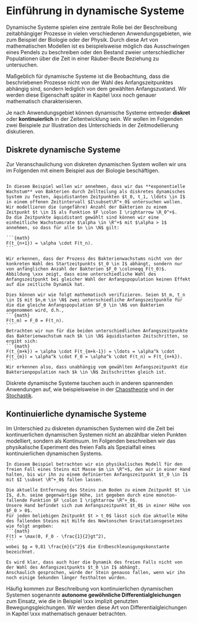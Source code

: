 # Einführung in dynamische Systeme

Dynamische Systeme spielen eine zentrale Rolle bei der Beschreibung zeitabhängiger Prozesse in vielen verschiedenen Anwendungsgebieten, wie zum Beispiel der Biologie oder der Physik.
Durch diese Art von mathematischen Modellen ist es beispielsweise möglich das Ausschwingen eines Pendels zu beschreiben oder den Bestand zweier unterschiedlicher Populationen über die Zeit in einer Räuber-Beute Beziehung zu untersuchen.

Maßgeblich für dynamische Systeme ist die Beobachtung, dass die beschriebenen Prozesse nicht von der Wahl des Anfangszeitpunktes abhängig sind, sondern lediglich von dem gewählten Anfangszustand.
Wir werden diese Eigenschaft später in Kapitel \xxx noch genauer mathematisch charakterisieren.

Je nach Anwendungsgebiet können dynamische Systeme entweder **diskret** oder **kontinuierlich** in der Zeitentwicklung sein.
Wir wollen im Folgenden zwei Beispiele zur Illustration des Unterschieds in der Zeitmodellierung diskutieren.

## Diskrete dynamische Systeme
Zur Veranschaulichung von diskreten dynamischen System wollen wir uns im Folgenden mit einem Beispiel aus der Biologie beschäftigen.
````{prf:example} Wachstum von Bakterien

In diesem Beispiel wollen wir annehmen, dass wir das **exponentielle Wachstum** von Bakterien durch Zellteilung als diskretes dynamisches System zu festen, äquidistanten Zeitpunkten $t_0, t_1, \ldots \in I$ in einem offenen Zeitintervall $I\subset\R^+_0$ untersuchen wollen.
Wir modellieren die (ungefähre) Anzahl der Bakterien zu einem Zeitpunkt $t \in I$ als Funktion $F \colon I \rightarrow \R_0^+$.
Da die Zeitpunkte äquidistant gewählt sind können wir eine einheitliche Wachstumsrate $\alpha \in \R^+$ mit $\alpha > 1$ annehmen, so dass für alle $n \in \N$ gilt:

```{math}
F(t_{n+1}) = \alpha \cdot F(t_n).
```

Wir erkennen, dass der Prozess des Bakterienwachstums nicht von der konkreten Wahl des Startzeitpunkts $t_0 \in I$ abhängt, sondern nur von anfänglichen Anzahl der Bakterien $F_0 \coloneqq F(t_0)$. Abbildung \xxx zeigt, dass eine unterschiedliche Wahl des Anfangszeitpunkt bei gleicher Wahl der Anfangspopulation keinen Effekt auf die zeitliche Dynamik hat.

Dies können wir wie folgt mathematisch verifizieren. Seien $t_m, t_n \in I$ mit $n,m \in \N$ zwei unterschiedliche Anfangszeitpunkte für die die gleiche Anfangspopulation $F_0 \in \N$ von Bakterien angenommen wird, d.h.,
```{math}
F(t_m) = F_0 = F(t_n).
```
Betrachten wir nun für die beiden unterschiedlichen Anfangszeitpunkte das Bakterienwachstum nach $k \in \N$ äquidistanten Zeitschritten, so ergibt sich:
```{math}
F(t_{m+k}) = \alpha \cdot F(t_{m+k-1}) = \ldots = \alpha^k \cdot F(t_{m}) = \alpha^k \cdot F_0 = \alpha^k \cdot F(t_n) = F(t_{n+k}).
```
Wir erkennen also, dass unabhängig vom gewählten Anfangszeitpunkt die Bakterienpopulation nach $k \in \N$ Zeitschritten gleich ist.
````

Diskrete dynamische Systeme tauchen auch in anderen spannenden Anwendungen auf, wie beispielsweise in der [Chaostheorie](https://de.wikipedia.org/wiki/Bifurkation_(Mathematik)#Bifurkationsdiagramm) und in der [Stochastik](https://de.wikipedia.org/wiki/Markow-Kette).

## Kontinuierliche dynamische Systeme
Im Unterschied zu diskreten dynamischen Systemen wird die Zeit bei kontinuerlichen dynamischen Systemen nicht an abzählbar vielen Punkten modelliert, sondern als Kontinuum.
Im Folgenden beschreiben wir das physikalische Experiment des freien Falls als Spezialfall eines kontinuierlichen dynamischen Systems.
````{prf:example} Freier Fall
In diesem Beispiel betrachten wir ein physikalisches Modell für den freien Fall eines Steins mit Masse $m \in \R^+$, den wir in einer Hand halten, bis wir ihn zu einem definierten Anfangszeitpunkt $t_0 \in I$ mit $I \subset \R^+_0$ fallen lassen.

Die aktuelle Entfernung des Steins zum Boden zu einem Zeitpunkt $t \in I$, d.h. seine gegenwärtige Höhe, ist gegeben durch eine monoton-fallende Funktion $F \colon I \rightarrow \R^+_0$.
Unsere Hand befindet sich zum Anfangszeitpunkt $t_0$ in einer Höhe von $F_0 > 0$.
Für jeden beliebigen Zeitpunkt $t > t_0$ lässt sich die aktuelle Höhe des fallenden Steins mit Hilfe des Newtonschen Gravitationsgesetzes wie folgt angeben:
```{math}
F(t) = \max(0, F_0 - \frac{1}{2}gt^2),
```
wobei $g = 9,81 \frac{m}{s^2}$ die Erdbeschleunigungskonstante bezeichnet.

Es wird klar, dass auch hier die Dynamik des freien Falls nicht von der Wahl des Anfangszeitpunkts $t_0 \in I$ abhängt.
Anschaulich gesprochen, würde der Stein genauso fallen, wenn wir ihn noch einige Sekunden länger festhalten würden.
````
Häufig kommen zur Beschreibung von kontinuierlichen dynamischen Systemen sogenannte **autonome gewöhnliche Differentialgleichungen** zum Einsatz, wie die in Beispiel \xxx implizit genutzten Bewegungsgleichungen. Wir werden diese Art von Differentialgleichungen in Kapitel \xxx mathematisch genauer betrachten.